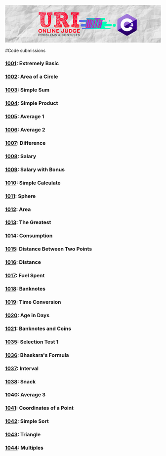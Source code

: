![Capa URI](https://github.com/AlvesNelly/C-Sharp/blob/main/URI/Capas_GitHub.png)

#Code submissions

### [1001](https://www.urionlinejudge.com.br/judge/en/problems/view/1001): Extremely Basic

### [1002](https://www.urionlinejudge.com.br/judge/en/problems/view/1002): Area of a Circle

### [1003](https://www.urionlinejudge.com.br/judge/en/problems/view/1003): Simple Sum

### [1004](https://www.urionlinejudge.com.br/judge/en/problems/view/1004): Simple Product

### [1005](https://www.urionlinejudge.com.br/judge/en/problems/view/1005): Average 1

### [1006](https://www.urionlinejudge.com.br/judge/en/problems/view/1002): Average 2

### [1007](https://www.urionlinejudge.com.br/judge/en/problems/view/1007): Difference

### [1008](https://www.urionlinejudge.com.br/judge/en/problems/view/1008): Salary

### [1009](https://www.urionlinejudge.com.br/judge/en/problems/view/1009): Salary with Bonus 

### [1010](https://www.urionlinejudge.com.br/judge/en/problems/view/1010): Simple Calculate

### [1011](https://www.urionlinejudge.com.br/judge/en/problems/view/1011): Sphere

### [1012](https://www.urionlinejudge.com.br/judge/en/problems/view/1012): Area

### [1013](https://www.urionlinejudge.com.br/judge/en/problems/view/1013): The Greatest

### [1014](https://www.urionlinejudge.com.br/judge/en/problems/view/1014): Consumption

### [1015](https://www.urionlinejudge.com.br/judge/en/problems/view/1015): Distance Between Two Points

### [1016](https://www.urionlinejudge.com.br/judge/en/problems/view/1016): Distance

### [1017](https://www.urionlinejudge.com.br/judge/en/problems/view/1017): Fuel Spent

### [1018](https://www.urionlinejudge.com.br/judge/en/problems/view/1018): Banknotes

### [1019](https://www.urionlinejudge.com.br/judge/en/problems/view/1019): Time Conversion

### [1020](https://www.urionlinejudge.com.br/judge/en/problems/view/1020): Age in Days

### [1021](https://www.urionlinejudge.com.br/judge/en/problems/view/1021): Banknotes and Coins

### [1035](https://www.urionlinejudge.com.br/judge/en/problems/view/1035): Selection Test 1

### [1036](https://www.urionlinejudge.com.br/judge/en/problems/view/1036): Bhaskara's Formula

### [1037](https://www.urionlinejudge.com.br/judge/en/problems/view/1037): Interval

### [1038](https://www.urionlinejudge.com.br/judge/en/problems/view/1038): Snack

### [1040](https://www.urionlinejudge.com.br/judge/en/problems/view/1040): Average 3

### [1041](https://www.urionlinejudge.com.br/judge/en/problems/view/1041): Coordinates of a Point

### [1042](https://www.urionlinejudge.com.br/judge/en/problems/view/1042): Simple Sort

### [1043](https://www.urionlinejudge.com.br/judge/en/problems/view/1043): Triangle

### [1044](https://www.urionlinejudge.com.br/judge/en/problems/view/1044): Multiples
